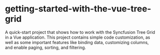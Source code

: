 # getting-started-with-the-vue-tree-grid
A quick-start project that shows how to work with the Syncfusion Tree Grid in a Vue application. This project contains simple code customization, as well as some important features like binding data, customizing columns, and enable paging, sorting, and filtering.
